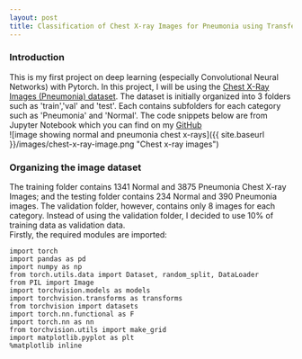 ```yaml
---
layout: post
title: Classification of Chest X-ray Images for Pneumonia using Transfer Learning in Pytorch
---
```

### Introduction
This is my first project on deep learning (especially Convolutional Neural Networks) with Pytorch. In this project, I will be using the [Chest X-Ray Images (Pneumonia) dataset](https://www.kaggle.com/paultimothymooney/chest-xray-pneumonia). The dataset is initially organized into 3 folders such as 'train','val' and 'test'. Each contains subfolders for each category such as 'Pneumonia' and 'Normal'.
The code snippets below are from Jupyter Notebook which you can find on my [GitHub](https://www.github.com/babyyawlwi)   
![image showing normal and pneumonia chest x-rays]({{ site.baseurl }}/images/chest-x-ray-image.png "Chest x-ray images")  

### Organizing the image dataset
The training folder contains 1341 Normal and 3875 Pneumonia Chest X-ray Images; and the testing folder contains 234 Normal and 390 Pneumonia images. The validation folder, however, contains only 8 images for each category. Instead of using the validation folder, I decided to use 10% of training data as validation data.  
Firstly, the required modules are imported:  
```import os  
import torch  
import pandas as pd  
import numpy as np  
from torch.utils.data import Dataset, random_split, DataLoader  
from PIL import Image  
import torchvision.models as models  
import torchvision.transforms as transforms  
from torchvision import datasets  
import torch.nn.functional as F  
import torch.nn as nn  
from torchvision.utils import make_grid  
import matplotlib.pyplot as plt  
%matplotlib inline
```
